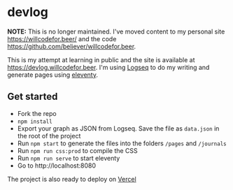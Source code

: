# devlog

**NOTE:** This is no longer maintained. I've moved content to my personal site https://willcodefor.beer/ and the code https://github.com/believer/willcodefor.beer.

This is my attempt at learning in public and the site is available at https://devlog.willcodefor.beer. I'm using [Logseq](https://github.com/logseq/logseq) to do my writing and generate pages using [eleventy](https://github.com/11ty/eleventy/).

## Get started

- Fork the repo
- `npm install`
- Export your graph as JSON from Logseq. Save the file as `data.json` in the
  root of the project
- Run `npm start` to generate the files into the folders `/pages` and `/journals`
- Run `npm run css:prod` to compile the CSS
- Run `npm run serve` to start eleventy
- Go to http://localhost:8080

The project is also ready to deploy on [Vercel](https://vercel.com/believer)

